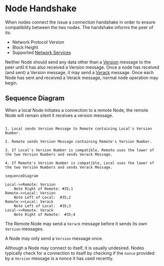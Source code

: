 # Node Handshake

When nodes connect the issue a connection handshake in order to ensure compatibility between the two nodes.
The handshake informs the peer of its:

- Network Protocol Version
- Block Height
- Supported [Network Services](/protocol/network/messages/version#services-bitmask)

Neither Node should send any data other than a [Version](/protocol/network/messages/version) message to the peer until it has also received a Version message.
Once a node has received (and sent) a Version message, it may send a [Verack](/protocol/network/messages/verack) message.
Once each Node has sent and received a Verack message, normal node operation may begin.

## Sequence Diagram

When a local Node initiates a connection to a remote Node, the remote Node will remain silent it receives a version message.

```diagramLabel

1. Local sends Version Message to Remote containing Local's Version Number.

2. Remote sends Version Message containing Remote's Version Number.

3. If Local's Version Number is compatible, Remote uses the lower of the two Version Numbers and sends Verack Message.

4. If Remote's Version Number is compatible, Local uses the lower of the two Version Numbers and sends Verack Message.
```

```mermaid
sequenceDiagram

Local->>Remote: Version
    Note Right of Remote: #35;1
Remote->>Local: Version
    Note Left of Local:  #35;2
Remote->>Local: Verack
    Note Left of Local:  #35;3
Local->>Remote: Verack
    Note Right of Remote:  #35;4
```

The Remote Node may send a `Verack` message before it sends its own `Version` messages.

A Node may only send a `Version` message once.

Although a Node may connect to itself, it is usually undesired.  Nodes typically check for a connection to itself by checking if the `nonce` provided by a `Version` message is a nonce it has used recently.